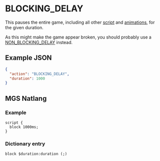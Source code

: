 # BLOCKING_DELAY

This pauses the entire game, including all other [script](../scripts) and [animations](../tilesets/animations), for the given duration.

As this might make the game appear broken, you should probably use a [NON_BLOCKING_DELAY](../actions/NON_BLOCKING_DELAY) instead.

## Example JSON

```json
{
  "action": "BLOCKING_DELAY",
  "duration": 1000
}
```

## MGS Natlang

### Example

```mgs
script {
  block 1000ms;
}
```

### Dictionary entry

```
block $duration:duration (;)
```
